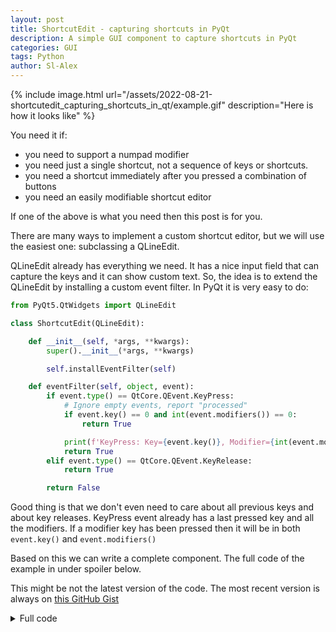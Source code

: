 ```yaml
---
layout: post
title: ShortcutEdit - capturing shortcuts in PyQt
description: A simple GUI component to capture shortcuts in PyQt
categories: GUI
tags: Python
author: Sl-Alex
--- 
```


{% include image.html url="/assets/2022-08-21-shortcutedit_capturing_shortcuts_in_qt/example.gif" description="Here is how it looks like" %}

You need it if:

- you need to support a numpad modifier
- you need just a single shortcut, not a sequence of keys or shortcuts.
- you need a shortcut immediately after you pressed a combination of buttons
- you need an easily modifiable shortcut editor

If one of the above is what you need then this post is for you.



There are many ways to implement a custom shortcut editor, but we will use the easiest one: subclassing a QLineEdit.

QLineEdit already has everything we need. It has a nice input field that can capture the keys and it can show custom text.
So, the idea is to extend the QLineEdit by installing a custom event filter. In PyQt it is very easy to do:

```python
from PyQt5.QtWidgets import QLineEdit

class ShortcutEdit(QLineEdit):

    def __init__(self, *args, **kwargs):
        super().__init__(*args, **kwargs)

        self.installEventFilter(self)

    def eventFilter(self, object, event):
        if event.type() == QtCore.QEvent.KeyPress:
            # Ignore empty events, report "processed"
            if event.key() == 0 and int(event.modifiers()) == 0:
                return True

            print(f'KeyPress: Key={event.key()}, Modifier={int(event.modifiers)}')
            return True
        elif event.type() == QtCore.QEvent.KeyRelease:
            return True

        return False
```

Good thing is that we don't even need to care about all previous keys and about key releases. KeyPress event already has a last pressed key and all the modifiers. If a modifier key has been pressed then it will be in both ```event.key()``` and ```event.modifiers()```

Based on this we can write a complete component. The full code of the example in under spoiler below.

This might be not the latest version of the code. The most recent version is always on [this GitHub Gist](https://gist.github.com/Sl-Alex/20bace0271a59c8b6db446c3faacefb0)

<details>
  <summary markdown='span'>Full code</summary>

```python
from PyQt5.QtWidgets import QLineEdit
from PyQt5 import QtCore
from PyQt5.QtCore import Qt

""" Extension of QLineEdit with a possibility to catch shortcuts.
Standard QKeySequenceEdit is too slow and does not make any difference between numpad and normal keys.
"""
class ShortcutEdit(QLineEdit):

    """This signal is emitted whenever a new key or modifier is pressed
    First parameteris the key (can be zero), second is a list of modifiers
    """
    shortcutChanged = QtCore.pyqtSignal(int, list)

    keymap = {}
    modmap = {}
    modkeyslist = []

    current_modifiers = []
    current_key = 0

    def __init__(self, *args, **kwargs):
        super().__init__(*args, **kwargs)

        for key, value in vars(Qt).items():
            if isinstance(value, Qt.Key):
                self.keymap[value] = key.partition('_')[2]
                
        self.modmap = {
            Qt.ControlModifier:     'Ctrl',
            Qt.AltModifier:         'Alt',
            Qt.ShiftModifier:       'Shift',
            Qt.MetaModifier:        'Meta',
            Qt.GroupSwitchModifier: 'AltGr',
            Qt.KeypadModifier:      'Num',
            }

        self.modkeyslist = [
            Qt.Key_Control,
            Qt.Key_Alt,
            Qt.Key_Shift,
            Qt.Key_Meta,
            Qt.Key_AltGr,
            Qt.Key_NumLock,
            ]

        self.installEventFilter(self)

    def eventFilter(self, object, event):
        if event.type() == QtCore.QEvent.KeyPress:
            # Ignore empty events, report "processed"
            if event.key() == 0 and int(event.modifiers()) == 0:
                return True

            # Reset the state
            self.current_modifiers = []
            self.current_key = 0

            # Extract event key and modifiers
            key = event.key()
            modifiers = int(event.modifiers())
            
            # Prepare a map with the current modifiers (a copy of self.modmap with only active modifiers)
            modifiers_dict = {}
            for modifier in self.modmap.keys():
                if modifiers & modifier:
                    modifiers_dict[modifier] = self.modmap[modifier]

            # Invalidate the key (it is already in the modifiers list anyway)
            if key in self.modkeyslist:
                key = 0

            text = ''
            # First, add all modifiers
            for modifier in modifiers_dict:
                if text != '':
                    text = text + '+'
                text = text + modifiers_dict[modifier]
                self.current_modifiers.append(modifier)
            # Special case for numpad keys, print them like NumMinus or Num5, without separator
            if Qt.KeypadModifier in modifiers_dict and key != 0:
                text = text + self.keymap[key]
                self.current_key = key
            # Normal keys
            elif key in self.keymap:
                if text != '':
                    text = text + '+'
                text = text + self.keymap[key]
                self.current_key = key

            # Update the text and emit a signal
            self.setText(text)
            self.shortcutChanged.emit(self.current_key, self.current_modifiers)

            return True
        elif event.type() == QtCore.QEvent.KeyRelease:
            return True

        return False
```
  
</details>